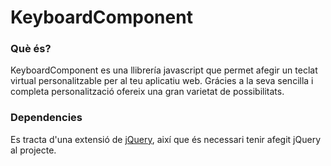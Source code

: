 # KeyboardComponent


### Què és?
KeyboardComponent es una llibrería javascript que permet afegir un teclat virtual personalitzable per al teu aplicatiu web. Grácies a la seva sencilla i completa personalització ofereix una gran varietat de possibilitats.

### Dependencies
Es tracta d'una extensió de [jQuery](https://jquery.com), així que és necessari tenir afegit jQuery al projecte.